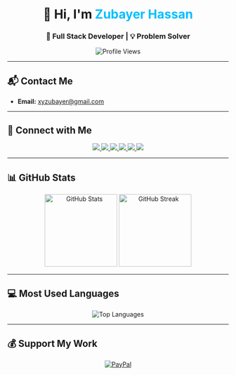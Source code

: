 <!-- PROFILE HEADER -->
<h1 align="center">👋 Hi, I'm <span style="color:#00bfff">Zubayer Hassan</span></h1>
<h3 align="center">🚀 Full Stack Developer | 💡 Problem Solver </h3>

<p align="center">
  <img src="https://visitcount.itsvg.in/api?id=zubayer99&icon=5&color=3" alt="Profile Views" />
</p>

---

## 📬 Contact Me
- **Email:** [xyzubayer@gmail.com](mailto:xyzubayer@gmail.com)

---

## 🤝 Connect with Me
<p align="center">
  <a href="https://linkedin.com/in/zubayerhassan" target="_blank">
    <img src="https://img.shields.io/badge/LinkedIn-%230077B5?style=for-the-badge&logo=linkedin&logoColor=white" />
  </a>
  <a href="https://fb.com/3xp1r3d50ul" target="_blank">
    <img src="https://img.shields.io/badge/Facebook-%231877F2?style=for-the-badge&logo=facebook&logoColor=white" />
  </a>
  <a href="https://codeforces.com/profile/5kullcru5h3r" target="_blank">
    <img src="https://img.shields.io/badge/Codeforces-0055FF?style=for-the-badge&logo=codeforces&logoColor=white" />
  </a>
  <a href="https://www.hackerrank.com/code_zubayer" target="_blank">
    <img src="https://img.shields.io/badge/HackerRank-2EC866?style=for-the-badge&logo=hackerrank&logoColor=white" />
  </a>
  <a href="https://leetcode.com/Zubayerhassan/" target="_blank">
    <img src="https://img.shields.io/badge/LeetCode-000000?style=for-the-badge&logo=leetcode&logoColor=FFA116" />
  </a>
  <a href="https://discord.gg/nAqgKsFx" target="_blank">
    <img src="https://img.shields.io/badge/Discord-7289DA?style=for-the-badge&logo=discord&logoColor=white" />
  </a>
</p>

---

## 📊 GitHub Stats
<p align="center">
  <img src="https://github-readme-stats.vercel.app/api?username=zubayer99&theme=blue-green&hide_border=false&include_all_commits=false&count_private=false" alt="GitHub Stats" height="165" />
  <img src="https://github-readme-streak-stats.herokuapp.com/?user=zubayer99&theme=blue-green&hide_border=false" alt="GitHub Streak" height="165" />
</p>

---

## 💻 Most Used Languages
<p align="center">
  <img src="https://github-readme-stats.vercel.app/api/top-langs/?username=zubayer99&theme=blue-green&hide_border=false&layout=compact" alt="Top Languages" />
</p>

---

## 💰 Support My Work
<p align="center">
  <a href="https://paypal.me/zubayerhassan" target="_blank">
    <img src="https://img.shields.io/badge/PayPal-00457C?style=for-the-badge&logo=paypal&logoColor=white" alt="PayPal" />
  </a>
</p>
